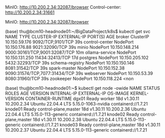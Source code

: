 MinIO: http://10.200.2.34:32087/browser
Control-center: http://10.200.2.34:31661

MinIO: http://10.200.2.34:32087/browser






(base) thu@bcm10-headnode01:~/BigDataProject/k8s$ kubectl get svc
NAME              TYPE        CLUSTER-IP       EXTERNAL-IP   PORT(S)                         AGE
broker            ClusterIP   10.150.59.176    <none>        9092/TCP,9101/TCP               39s
control-center    NodePort    10.150.176.88    <none>        9021:32090/TCP                  39s
minio             NodePort    10.150.148.214   <none>        9000:30161/TCP,9001:32087/TCP   10m
ollama-service    NodePort    10.150.131.250   <none>        11434:32413/TCP                 17d
postgres          NodePort    10.150.205.102   <none>        5432:32293/TCP                  39s
schema-registry   NodePort    10.150.150.146   <none>        8081:31542/TCP                  39s
spark-master      NodePort    10.150.152.38    <none>        9090:31574/TCP,7077:31434/TCP   39s
webserver         NodePort    10.150.53.39     <none>        8080:31960/TCP                  39s
zookeeper         NodePort    10.150.118.224   <non


(base) thu@bcm10-headnode01:~$ kubectl get node -owide
NAME      STATUS   ROLES                  AGE   VERSION    INTERNAL-IP   EXTERNAL-IP   OS-IMAGE             KERNEL-VERSION       CONTAINER-RUNTIME
dgx01     Ready    worker                 18d   v1.30.11   10.200.2.34   <none>        Ubuntu 22.04.4 LTS   5.15.0-1063-nvidia   containerd://1.7.21
knode01   Ready    control-plane,master   18d   v1.30.11   10.200.2.36   <none>        Ubuntu 22.04.4 LTS   5.15.0-113-generic   containerd://1.7.21
knode02   Ready    control-plane,master   18d   v1.30.11   10.200.2.38   <none>        Ubuntu 22.04.4 LTS   5.15.0-113-generic   containerd://1.7.21
knode03   Ready    control-plane,master   18d   v1.30.11   10.200.2.37   <none>        Ubuntu 22.04.4 LTS   5.15.0-113-generic   containerd://1.7.21